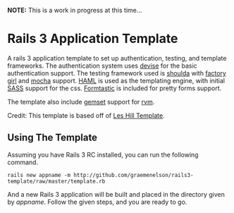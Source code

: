 **NOTE:** This is a work in progress at this time...

Rails 3 Application Template
============================

A rails 3 application template to set up authentication, testing, and template frameworks.  The authentication system uses [devise](http://github.com/plataformatec/devise) for the basic authentication support. The testing framework used is [shoulda](http://github.com/thoughtbot/shoulda) with [factory girl](http://github.com/thoughtbot/factory_girl_rails) and [mocha](http://github.com/floehopper/mocha) support. [HAML](http://haml-lang.com/) is used as the templating engine, with initial [SASS](http://sass-lang.com/) support for the css. [Formtastic](http://github.com/justinfrench/formtastic) is included for pretty forms support.    

The template also include [gemset](http://rvm.beginrescueend.com/gemsets/) support for [rvm](http://rvm.beginrescueend.com/).

Credit: This template is based off of [Les Hill Template](http://github.com/leshill/rails3-app/raw/master/app.rb).
                                                                                                         
Using The Template
-----------------------------

Assuming you have Rails 3 RC installed, you can run the following command.

    rails new appname -m http://github.com/graemenelson/rails3-template/raw/master/template.rb
                  
And a new Rails 3 application will be built and placed in the directory given by *appname*. Follow the given steps, and you are ready to go.
  
                                                                                  


